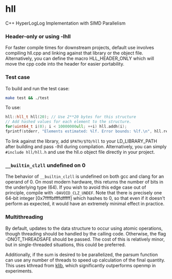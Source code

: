# hll
C++ HyperLogLog Implementation with SIMD Parallelism

### Header-only or using -lhll
For faster compile times for downstream projects, default use involves compiling hll.cpp and linking against that library or the object file.
Alternatively, you can define the macro HLL_HEADER_ONLY which will move the cpp code into the header for easier portability.

### Test case
To build and run the test case:

```bash
make test && ./test
```

To use:

```c++
hll::hll_t hll(20); // Use 2**20 bytes for this structure
// Add hashed values for each element to the structure.
for(uint64_t i(0); i < 10000000ull; ++i) hll.addh(i);
fprintf(stderr, "Elements estimated: %lf. Error bounds: %lf.\n", hll.report(), hll.est_err());

```

To link against the library, add `$PATH/$TO/hll` to your LD_LIBRARY_PATH after building and pass -lhll during compilation. Alternatively, you can simply `#include hll/hll.h` and use the hll.o object file directly in your project.


### `__builtin_clzll` undefined on 0
The behavior of `__builtin_clzll` is undefined on both gcc and clang for an operand of 0.
On most modern hardware, this returns the number of bits in the underlying type (64).
If you wish to avoid this edge case out of principle, compile with `-DAVOID_CLZ_UNDEF`. Note that there is precisely one 64-bit integer [0x7ffffbffffdfffff] which hashes to 0, so that even if it doesn't perform as expected, it would have an extremely minimal effect in practice.

### Multithreading
By default, updates to the data structure to occur using atomic operations, though threading should be handled by the calling code. Otherwise, the flag -DNOT_THREADSAFE should be passed. The cost of this is relatively minor, but in single-threaded situations, this could be preferred.

Additionally, if the sum is desired to be parallelized, the parsum function can use any number of threads to speed up calculation of the final quantity. This uses kthread from [klib](https://github.com/AttractiveChaos/klib), which significantly outperforms openmp in experiments.
